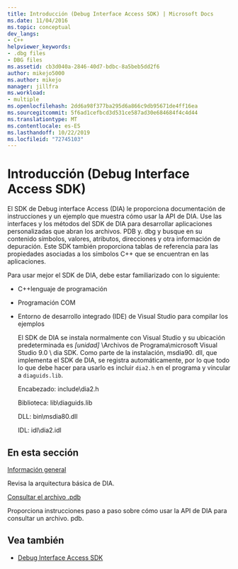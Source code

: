 ```yaml
---
title: Introducción (Debug Interface Access SDK) | Microsoft Docs
ms.date: 11/04/2016
ms.topic: conceptual
dev_langs:
- C++
helpviewer_keywords:
- .dbg files
- DBG files
ms.assetid: cb3d040a-2846-40d7-bdbc-8a5beb5dd2f6
author: mikejo5000
ms.author: mikejo
manager: jillfra
ms.workload:
- multiple
ms.openlocfilehash: 2dd6a98f377ba295d6a866c9db95671de4ff16ea
ms.sourcegitcommit: 5f6ad1cefbcd3d531ce587ad30e684684f4c4d44
ms.translationtype: MT
ms.contentlocale: es-ES
ms.lasthandoff: 10/22/2019
ms.locfileid: "72745103"
---
```

# <a name="getting-started-debug-interface-access-sdk"></a>Introducción (Debug Interface Access SDK)
El SDK de Debug interface Access (DIA) le proporciona documentación de instrucciones y un ejemplo que muestra cómo usar la API de DIA. Use las interfaces y los métodos del SDK de DIA para desarrollar aplicaciones personalizadas que abran los archivos. PDB y. dbg y busque en su contenido símbolos, valores, atributos, direcciones y otra información de depuración. Este SDK también proporciona tablas de referencia para las propiedades asociadas a los símbolos C++ que se encuentran en las aplicaciones.

 Para usar mejor el SDK de DIA, debe estar familiarizado con lo siguiente:

- C++lenguaje de programación

- Programación COM

- Entorno de desarrollo integrado (IDE) de Visual Studio para compilar los ejemplos

  El SDK de DIA se instala normalmente con Visual Studio y su ubicación predeterminada es *[unidad]* \Archivos de Programa\microsoft Visual Studio 9.0 \ dia SDK. Como parte de la instalación, msdia90. dll, que implementa el SDK de DIA, se registra automáticamente, por lo que todo lo que debe hacer para usarlo es incluir `dia2.h` en el programa y vincular a `diaguids.lib`.

  Encabezado: include\dia2.h

  Biblioteca: lib\diaguids.lib

  DLL: bin\msdia80.dll

  IDL: idl\dia2.idl

## <a name="in-this-section"></a>En esta sección

[Información general](../../debugger/debug-interface-access/overview-debug-interface-access-sdk.md)

Revisa la arquitectura básica de DIA.

[Consultar el archivo .pdb](../../debugger/debug-interface-access/querying-the-dot-pdb-file.md)

Proporciona instrucciones paso a paso sobre cómo usar la API de DIA para consultar un archivo. pdb.

## <a name="see-also"></a>Vea también

- [Debug Interface Access SDK](../../debugger/debug-interface-access/debug-interface-access-sdk.md)